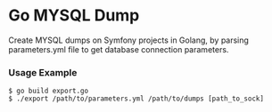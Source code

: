 # Go MYSQL Dump
Create MYSQL dumps on Symfony projects in Golang, by parsing parameters.yml file to get database connection parameters.

### Usage Example
```console
$ go build export.go
$ ./export /path/to/parameters.yml /path/to/dumps [path_to_sock]
```

